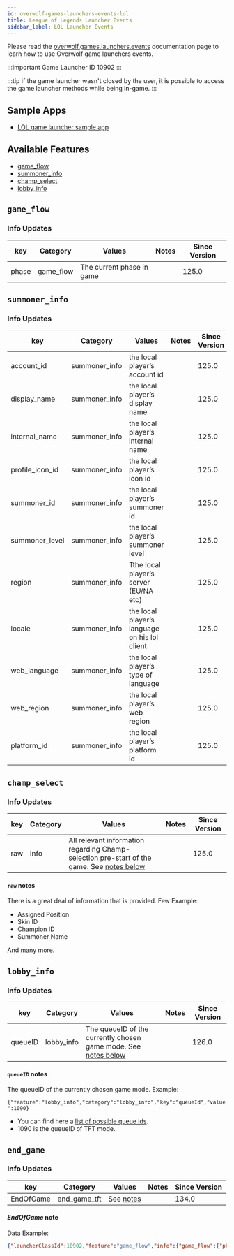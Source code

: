 ```yaml
---
id: overwolf-games-launchers-events-lol
title: League of Legends Launcher Events
sidebar_label: LOL Launcher Events
---
```


Please read the [overwolf.games.launchers.events](overwolf-games-launchers-events#how-to-register-for-features) documentation page to learn how to use Overwolf game launchers events.

:::important Game Launcher ID
10902
:::

:::tip
if the  game launcher wasn't closed by the user, it is possible to access the game launcher methods while being in-game.
:::


## Sample Apps
* [LOL game launcher sample app](https://github.com/overwolf/lol-launcher-sample-app)

## Available Features

* [game_flow](#game-flow)
* [summoner_info](#summoner-info)
* [champ_select](#champ-select)
* [lobby_info](#lobby-info)

## `game_flow`

### Info Updates

key   | Category    | Values                    | Notes                 | Since Version |
------| ------------| ------------------------- | --------------------- | ------------- |
phase | game_flow   | The current phase in game |                       |   125.0       |

## `summoner_info`

### Info Updates

key             | Category       | Values                                        | Notes                 | Since Version |
----------------| ---------------| --------------------------------------------- | --------------------- | ------------- |
account_id      | summoner_info  | the local player’s account id                 |                       |   125.0       |
display_name    | summoner_info  | the local player’s display name               |                       |   125.0       |
internal_name   | summoner_info  | the local player’s internal name              |                       |   125.0       |
profile_icon_id | summoner_info  | the local player’s icon id	                 |                       |   125.0       |
summoner_id     | summoner_info  | the local player’s summoner id                |                       |   125.0       |
summoner_level	| summoner_info  |the local player’s summoner level              |                       |   125.0       |
region          | summoner_info  | Tthe local player’s server (EU/NA etc)        |                       |   125.0       |
locale          | summoner_info  | the local player’s language on his lol client |                       |   125.0       |
web_language    | summoner_info  | the local player’s type of language           |                       |   125.0       |
web_region      | summoner_info  | the local player’s web region                 |                       |   125.0       |
platform_id     | summoner_info  | the local player’s platform id                |                       |   125.0       |

## `champ_select`

### Info Updates

key      | Category       | Values                                                                                                 | Notes                 | Since Version |
---------| ---------------| ------------------------------------------------------------------------------------------------------ | --------------------- | ------------- |
raw      | info           | All relevant information regarding Champ-selection pre-start of the game. See [notes below](#raw-notes)|                       |   125.0       |

#### `raw` notes

There is a great deal of information that is provided. Few Example:

* Assigned Position
* Skin ID
* Champion ID
* Summoner Name

And many more.

## `lobby_info`

### Info Updates

key      | Category       | Values                                                                                                 | Notes                 | Since Version |
---------| ---------------| ------------------------------------------------------------------------------------------------------ | --------------------- | ------------- |
queueID  | lobby_info     |The queueID of the currently chosen game mode. See [notes below](#queueid-notes)                        |                       |   126.0       |

#### `queueID` notes

The queueID of the currently chosen game mode. Example:

`{"feature":"lobby_info","category":"lobby_info","key":"queueId","value":1090}`

* You can find here a [list of possible queue ids](https://developer.riotgames.com/game-constants.html). 
* 1090 is the queueID of TFT mode.

## `end_game`

### Info Updates

key   | Category    | Values                    | Notes                 | Since Version |
------| ------------| ------------------------- | --------------------- | ------------- |
EndOfGame | end_game_tft| See [notes](#EndOfGame-note) |                |   134.0       |

#### *EndOfGame* note

Data Example:

```json
{"launcherClassId":10902,"feature":"game_flow","info":{"game_flow":{"phase":"EndOfGame"}}}
```
